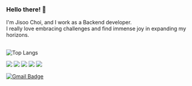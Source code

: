 ### Hello there! 👋
I'm Jisoo Choi, and I work as a Backend developer.<br/> 
I really love embracing challenges and find immense joy in expanding my horizons.
<br></br>

![Top Langs](https://github-readme-stats.vercel.app/api/top-langs/?username=cheesechoux&layout=compact&theme=tokyonight)

<img src="https://img.shields.io/badge/nest.js-E0234E?style=flat-square&logo=nestjs&logoColor=white"> <img src="https://img.shields.io/badge/node.js-339933?style=flat-square&logo=Node.js&logoColor=white"> <img src="https://img.shields.io/badge/TypeScript-3178C6?style=flat-square&logo=TypeScript&logoColor=white"/> <img src="https://img.shields.io/badge/javascript-F7DF1E?style=flat-square&logo=javascript&logoColor=black"> <img src="https://img.shields.io/badge/mysql-4479A1?style=flat-square&logo=mysql&logoColor=white"> 

[![Gmail Badge](https://img.shields.io/badge/Gmail-d14836?style=flat&logo=Gmail&logoColor=white&link=mailto:gsoosuu@gmail.com)](mailto:gsoosuu@gmail.com)
